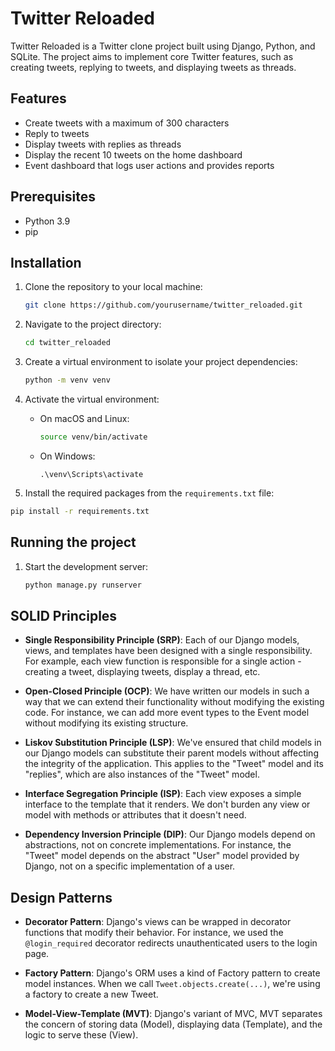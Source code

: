 # Twitter Reloaded

Twitter Reloaded is a Twitter clone project built using Django, Python, and SQLite. The project aims to implement core Twitter features, such as creating tweets, replying to tweets, and displaying tweets as threads.

## Features

- Create tweets with a maximum of 300 characters
- Reply to tweets
- Display tweets with replies as threads
- Display the recent 10 tweets on the home dashboard
- Event dashboard that logs user actions and provides reports

## Prerequisites

- Python 3.9
- pip

## Installation

1. Clone the repository to your local machine:
    ```zsh
    git clone https://github.com/yourusername/twitter_reloaded.git
    ```
2. Navigate to the project directory:
    ```zsh
    cd twitter_reloaded
    ```
3. Create a virtual environment to isolate your project dependencies:
    ```zsh
    python -m venv venv
    ```
4. Activate the virtual environment:

   - On macOS and Linux:

     ``` zsh
     source venv/bin/activate
     ```

   - On Windows:

     ```
     .\venv\Scripts\activate
     ```
5. Install the required packages from the `requirements.txt` file:
  ``` zsh
  pip install -r requirements.txt
  ```


## Running the project

1. Start the development server:
    ``` zsh
    python manage.py runserver
    ```
## SOLID Principles
- **Single Responsibility Principle (SRP)**: Each of our Django models, views, and templates have been designed with a single responsibility. For example, each view function is responsible for a single action - creating a tweet, displaying tweets, display a thread, etc.

- **Open-Closed Principle (OCP)**: We have written our models in such a way that we can extend their functionality without modifying the existing code. For instance, we can add more event types to the Event model without modifying its existing structure.

- **Liskov Substitution Principle (LSP)**: We've ensured that child models in our Django models can substitute their parent models without affecting the integrity of the application. This applies to the "Tweet" model and its "replies", which are also instances of the "Tweet" model.

- **Interface Segregation Principle (ISP)**: Each view exposes a simple interface to the template that it renders. We don't burden any view or model with methods or attributes that it doesn't need.

- **Dependency Inversion Principle (DIP)**: Our Django models depend on abstractions, not on concrete implementations. For instance, the "Tweet" model depends on the abstract "User" model provided by Django, not on a specific implementation of a user.

## Design Patterns
- **Decorator Pattern**: Django's views can be wrapped in decorator functions that modify their behavior. For instance, we used the `@login_required` decorator redirects unauthenticated users to the login page.

- **Factory Pattern**: Django's ORM uses a kind of Factory pattern to create model instances. When we call `Tweet.objects.create(...)`, we're using a factory to create a new Tweet.

- **Model-View-Template (MVT)**: Django's variant of MVC, MVT separates the concern of storing data (Model), displaying data (Template), and the logic to serve these (View).
